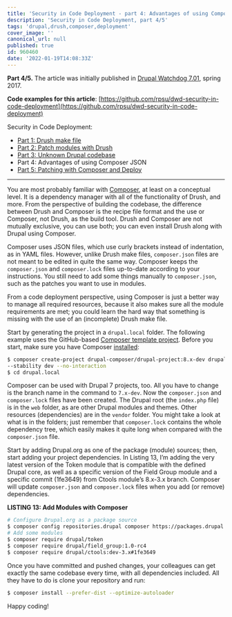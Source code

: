 ```yaml
---
title: 'Security in Code Deployment - part 4: Advantages of using Composer JSON'
description: 'Security in Code Deployment, part 4/5'
tags: 'drupal,drush,composer,deployment'
cover_image: ''
canonical_url: null
published: true
id: 960460
date: '2022-01-19T14:08:33Z'
---
```


**Part 4/5.** The article was initially published in [Drupal Watchdog 7.01](https://shop.linuxnewmedia.com/us/magazines/drupal-watchdog/eh35014.html), spring 2017.

**Code examples for this article**: [https://github.com/rpsu/dwd-security-in-code-deployment](https://github.com/rpsu/dwd-security-in-code-deployment)

Security in Code Deployment:

* [Part 1: Drush make file](https://dev.to/rpsu/security-in-code-deployment-part-1-drush-make-file-b6i)
* [Part 2: Patch modules with Drush](https://dev.to/rpsu/security-in-code-deployment-part-2-patch-modules-with-drush-4g6a)
* [Part 3: Unknown Drupal codebase](https://dev.to/rpsu/security-in-code-deployment-part-3-unknown-drupal-codebase-2f3)
* Part 4: Advantages of using Composer JSON
* [Part 5: Patching with Composer and Deploy](https://dev.to/rpsu/security-in-code-deployment-part-5-patching-with-composer-and-deploy-3o04)

---
You are most probably familiar with [Composer](https://getcomposer.org/doc/00-intro.md), at least on a conceptual level. It is a dependency manager with all of the functionality of Drush, and more. From the perspective of building the codebase, the difference between Drush and Composer is the recipe file format and the use or Composer, not Drush, as the build tool. Drush and Composer are not mutually exclusive, you can use both; you can even install Drush along with Drupal using Composer.

Composer uses JSON files, which use curly brackets instead of indentation, as in YAML files. However, unlike Drush make files, `composer.json` files are not meant to be edited in quite the same way. Composer keeps the `composer.json` and `composer.lock` files up-to-date according to your instructions. You still need to add some things manually to `composer.json`, such as the patches you want to use in modules.

From a code deployment perspective, using Composer is just a better way to manage all required resources, because it also makes sure all the module requirements are met; you could learn the hard way that something is missing with the use of an (incomplete) Drush make file.

Start by generating the project in a `drupal.local` folder. The following example uses the GitHub-based [Composer template project](https://github.com/drupal-composer/drupal-project). Before you start, make sure you have Composer [installed](https://getcomposer.org/doc/00-intro.md#installation-linux-unix-osx):

```bash
$ composer create-project drupal-composer/drupal-project:8.x-dev drupal.local
--stability dev --no-interaction
$ cd drupal.local
```

Composer can be used with Drupal 7 projects, too. All you have to change is the branch name in the command to `7.x-dev`. Now the `composer.json` and `composer.lock` files have been created. The Drupal root (the `index.php` file) is in the `web` folder, as are other Drupal modules and themes. Other resources (dependencies) are in the `vendor` folder. You might take a look at what is in the folders; just remember that `composer.lock` contains the whole dependency tree, which easily makes it quite long when compared with the `composer.json` file.

Start by adding Drupal.org as one of the package (module) sources; then, start adding your project dependencies. In Listing 13, I’m adding the very latest version of the Token module that is compatible with the defined Drupal core, as well as a specific version of the Field Group module and a specific commit (1fe3649) from Ctools module’s 8.x-3.x branch. Composer will update `composer.json` and `composer.lock` files when you add (or remove) dependencies.

**LISTING 13: Add Modules with Composer**

```bash 
# Configure Drupal.org as a package source
$ composer config repositories.drupal composer https://packages.drupal.org/8
# Add some modules
$ composer require drupal/token
$ composer require drupal/field_group:1.0-rc4
$ composer require drupal/ctools:dev-3.x#1fe3649
```

Once you have committed and pushed changes, your colleagues can get exactly the same codebase every time, with all dependencies included. All they have to do is clone your repository and run:

```bash
$ composer install --prefer-dist --optimize-autoloader
```

Happy coding!
